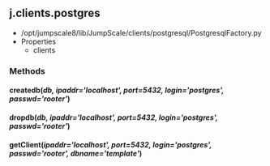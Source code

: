 <!-- toc -->
## j.clients.postgres

- /opt/jumpscale8/lib/JumpScale/clients/postgresql/PostgresqlFactory.py
- Properties
    - clients

### Methods

    

#### createdb(*db, ipaddr='localhost', port=5432, login='postgres', passwd='rooter'*) 

#### dropdb(*db, ipaddr='localhost', port=5432, login='postgres', passwd='rooter'*) 

#### getClient(*ipaddr='localhost', port=5432, login='postgres', passwd='rooter', dbname='template'*) 


